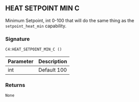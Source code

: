 ## HEAT SETPOINT MIN C

Minimum Setpoint, int 0-100 that will do the same thing as the `setpoint_heat_min` capability.


### Signature

`C4:HEAT_SETPOINT_MIN_C ()` 


| Parameter | Description |
| --- | --- |
| int | Default 100 |


### Returns

`None`